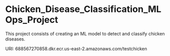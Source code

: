 # Chicken_Disease_Classification_MLOps_Project
This project consists of creating an ML model to detect and classify chicken diseases.

URI: 688567270858.dkr.ecr.us-east-2.amazonaws.com/testchicken